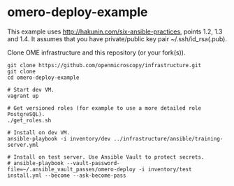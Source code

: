 # omero-deploy-example

This example uses http://hakunin.com/six-ansible-practices, points 1.2, 1.3 and 1.4. It assumes that you have private/public key pair ~/.ssh/id_rsa(.pub).

Clone OME infrastructure and this repository (or your fork(s)).
```
git clone https://github.com/openmicroscopy/infrastructure.git
git clone
cd omero-deploy-example
```  

```
# Start dev VM.
vagrant up

# Get versioned roles (for example to use a more detailed role PostgreSQL).
./get_roles.sh

# Install on dev VM.
ansible-playbook -i inventory/dev ../infrastructure/ansible/training-server.yml

# Install on test server. Use Ansible Vault to protect secrets.
# ansible-playbook --vault-password-file=~/.ansible_vault_passes/omero-deploy -i inventory/test install.yml --become --ask-become-pass

```

